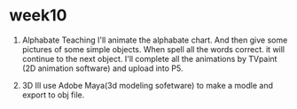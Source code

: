 # week10

1. Alphabate Teaching
I'll animate the alphabate chart. And then give some pictures of some simple objects. When spell all the words correct. it will continue to the next object.
I'll complete all the animations by TVpaint (2D animation software) and upload into P5.


2. 3D
Ill use Adobe Maya(3d modeling sofetware) to make a modle and export to obj file.
